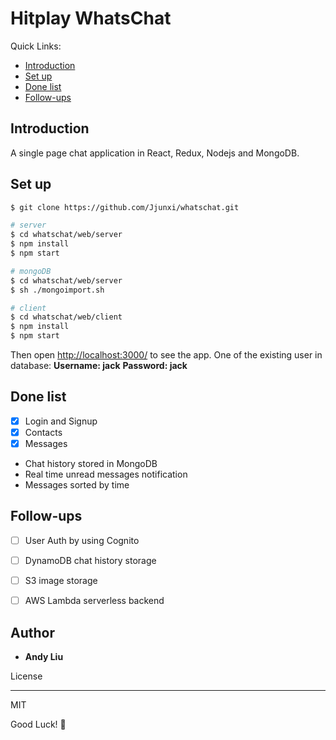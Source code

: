 

  

# Hitplay WhatsChat 

  
  Quick Links:

*  [Introduction](#intro)
*  [Set up](#setup)
*  [Done list](#done)
*  [Follow-ups](#followup)


## <a name="intro"></a> Introduction

A single page chat application in React, Redux, Nodejs and MongoDB.


## <a name="setup"></a> Set up

```sh
$ git clone https://github.com/Jjunxi/whatschat.git

# server
$ cd whatschat/web/server
$ npm install
$ npm start

# mongoDB
$ cd whatschat/web/server
$ sh ./mongoimport.sh

# client
$ cd whatschat/web/client
$ npm install
$ npm start
```

Then open [http://localhost:3000/](http://localhost:3000/) to see the app.
One of the existing user in database:
**Username: jack**
**Password: jack**

  

## <a name="done"></a> Done list

- [x] Login and Signup
- [x] Contacts
- [x] Messages
- Chat history stored in MongoDB
- Real time unread messages notification
- Messages sorted by time


## <a name="followup"></a> Follow-ups
- [ ] User Auth by using Cognito
- [ ] DynamoDB chat history storage
- [ ] S3 image storage
- [ ] AWS Lambda serverless backend
  
  

## Author  

*  **Andy Liu**

  

License

----
MIT

  

Good Luck! 🚀